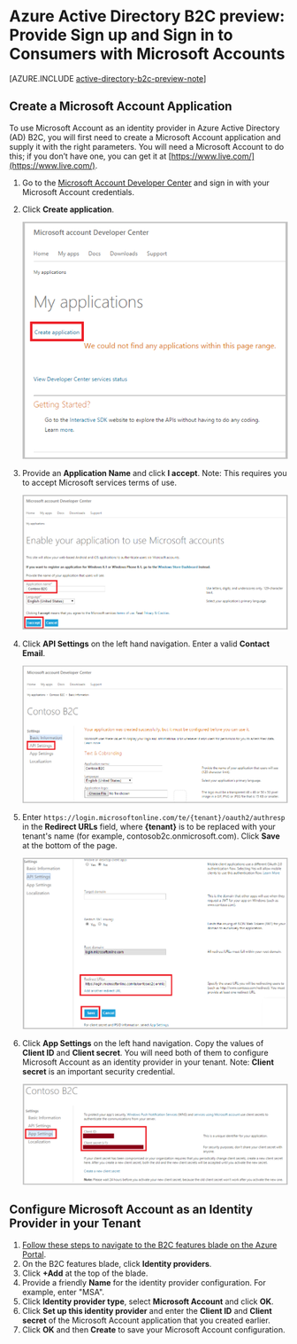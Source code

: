 <properties
	pageTitle="Azure Active Directory B2C preview: Microsoft Account configuration | Microsoft Azure"
	description="Provide sign up and sign in to consumers with Microsoft Accounts in your applications secured by Azure Active Directory B2C"
	services="active-directory-b2c"
	documentationCenter=""
	authors="swkrish"
	manager="msmbaldwin"
	editor="bryanla"/>

<tags
	ms.service="active-directory-b2c"
	ms.workload="identity"
	ms.tgt_pltfrm="na"
	ms.devlang="na"
	ms.topic="article"
	ms.date="01/12/2016"
	ms.author="swkrish"/>

# Azure Active Directory B2C preview: Provide Sign up and Sign in to Consumers with Microsoft Accounts

[AZURE.INCLUDE [active-directory-b2c-preview-note](../../includes/active-directory-b2c-preview-note.md)]

## Create a Microsoft Account Application

To use Microsoft Account as an identity provider in Azure Active Directory (AD) B2C, you will first need to create a Microsoft Account application and supply it with the right parameters. You will need a Microsoft Account to do this; if you don’t have one, you can get it at [https://www.live.com/](https://www.live.com/).

1. Go to the [Microsoft Account Developer Center](https://account.live.com/developers/applications) and sign in with your Microsoft Account credentials.
2. Click **Create application**.

    ![MSA - Add a new app](./media/active-directory-b2c-setup-msa-app/msa-add-new-app.png)

3. Provide an **Application Name** and click **I accept**. Note: This requires you to accept Microsoft services terms of use.

    ![MSA - App name](./media/active-directory-b2c-setup-msa-app/msa-app-name.png)

4. Click **API Settings** on the left hand navigation. Enter a valid **Contact Email**.

    ![MSA - API Settings](./media/active-directory-b2c-setup-msa-app/msa-api-settings.png)

5. Enter `https://login.microsoftonline.com/te/{tenant}/oauth2/authresp` in the **Redirect URLs** field, where **{tenant}** is to be replaced with your tenant's name (for example, contosob2c.onmicrosoft.com). Click **Save** at the bottom of the page.

    ![MSA - Redirect URL](./media/active-directory-b2c-setup-msa-app/msa-redirect-url.png)

6. Click **App Settings** on the left hand navigation. Copy the values of **Client ID** and **Client secret**. You will need both of them to configure Microsoft Account as an identity provider in your tenant. Note: **Client secret** is an important security credential.

    ![MSA - Client secret](./media/active-directory-b2c-setup-msa-app/msa-client-secret.png)

## Configure Microsoft Account as an Identity Provider in your Tenant

1. [Follow these steps to navigate to the B2C features blade on the Azure Portal](active-directory-b2c-app-registration.md#navigate-to-the-b2c-features-blade).
2. On the B2C features blade, click **Identity providers**.
3. Click **+Add** at the top of the blade.
4. Provide a friendly **Name** for the identity provider configuration. For example, enter "MSA".
5. Click **Identity provider type**, select **Microsoft Account** and click **OK**.
6. Click **Set up this identity provider** and enter the **Client ID** and **Client secret** of the Microsoft Account application that you created earlier.
7. Click **OK** and then **Create** to save your Microsoft Account configuration.
